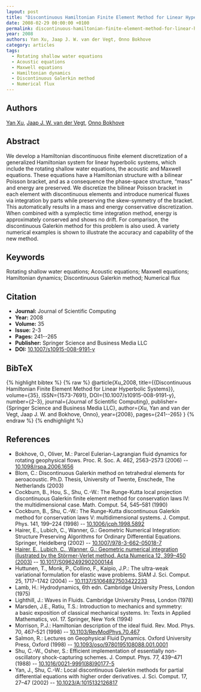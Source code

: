```yaml
---
layout: post
title: "Discontinuous Hamiltonian Finite Element Method for Linear Hyperbolic Systems"
date: 2008-02-29 00:00:00 +0100
permalink: discontinuous-hamiltonian-finite-element-method-for-linear-hyperbolic-systems
year: 2008
authors: Yan Xu, Jaap J. W. van der Vegt, Onno Bokhove
category: articles
tags:
  - Rotating shallow water equations
  - Acoustic equations
  - Maxwell equations
  - Hamiltonian dynamics
  - Discontinuous Galerkin method
  - Numerical flux
---
```

 
## Authors
[Yan Xu](authors/yan_xu), [Jaap J. W. van der Vegt](authors/jaap_j_w_van_der_vegt), [Onno Bokhove](authors/onno_bokhove)
 
## Abstract
We develop a Hamiltonian discontinuous finite element discretization of a generalized Hamiltonian system for linear hyperbolic systems, which include the rotating shallow water equations, the acoustic and Maxwell equations. These equations have a Hamiltonian structure with a bilinear Poisson bracket, and as a consequence the phase-space structure, “mass” and energy are preserved. We discretize the bilinear Poisson bracket in each element with discontinuous elements and introduce numerical fluxes via integration by parts while preserving the skew-symmetry of the bracket. This automatically results in a mass and energy conservative discretization. When combined with a symplectic time integration method, energy is approximately conserved and shows no drift. For comparison, the discontinuous Galerkin method for this problem is also used. A variety numerical examples is shown to illustrate the accuracy and capability of the new method.
 
## Keywords
Rotating shallow water equations; Acoustic equations; Maxwell equations; Hamiltonian dynamics; Discontinuous Galerkin method; Numerical flux
 
## Citation
- **Journal:** Journal of Scientific Computing
- **Year:** 2008
- **Volume:** 35
- **Issue:** 2-3
- **Pages:** 241--265
- **Publisher:** Springer Science and Business Media LLC
- **DOI:** [10.1007/s10915-008-9191-y](https://doi.org/10.1007/s10915-008-9191-y)
 
## BibTeX
{% highlight bibtex %}
{% raw %}
@article{Xu_2008,
  title={{Discontinuous Hamiltonian Finite Element Method for Linear Hyperbolic Systems}},
  volume={35},
  ISSN={1573-7691},
  DOI={10.1007/s10915-008-9191-y},
  number={2–3},
  journal={Journal of Scientific Computing},
  publisher={Springer Science and Business Media LLC},
  author={Xu, Yan and van der Vegt, Jaap J. W. and Bokhove, Onno},
  year={2008},
  pages={241--265}
}
{% endraw %}
{% endhighlight %}
 
## References
- Bokhove, O., Oliver, M.: Parcel Eulerian-Lagrangian fluid dynamics for rotating geophysical flows. Proc. R. Soc. A. 462, 2563–2573 (2006) -- [10.1098/rspa.2006.1656](https://doi.org/10.1098/rspa.2006.1656)
- Blom, C.: Discontinuous Galerkin method on tetrahedral elements for aeroacoustic. Ph.D. Thesis, University of Twente, Enschede, The Netherlands (2003)
- Cockburn, B., Hou, S., Shu, C.-W.: The Runge-Kutta local projection discontinuous Galerkin finite element method for conservation laws IV: the multidimensional case. Math. Comput. 54, 545–581 (1990)
- Cockburn, B., Shu, C.-W.: The Runge-Kutta discontinuous Galerkin method for conservation laws V: multidimensional systems. J. Comput. Phys. 141, 199–224 (1998) -- [10.1006/jcph.1998.5892](https://doi.org/10.1006/jcph.1998.5892)
- Hairer, E., Lubich, C., Wanner, G.: Geometric Numerical Integration: Structure Preserving Algorithms for Ordinary Differential Equations. Springer, Heidelberg (2002) -- [10.1007/978-3-662-05018-7](https://doi.org/10.1007/978-3-662-05018-7)
- [Hairer, E., Lubich, C., Wanner, G.: Geometric numerical integration illustrated by the Störmer-Verlet method. Acta Numerica 12, 399–450 (2003)](geometric-numerical-integration-illustrated-by-the-stormer-verlet-method) -- [10.1017/S0962492902000144](https://doi.org/10.1017/S0962492902000144)
- Huttunen, T., Monk, P., Collino, F., Kaipio, J.P.: The ultra-weak variational formulation for elastic wave problems. SIAM J. Sci. Comput. 25, 1717–1742 (2004) -- [10.1137/S1064827503422233](https://doi.org/10.1137/S1064827503422233)
- Lamb, H.: Hydrodynamics, 6th edn. Cambridge University Press, London (1975)
- Lighthill, J.: Waves in Fluids. Cambridge University Press, London (1978)
- Marsden, J.E., Ratiu, T.S.: Introduction to mechanics and symmetry: a basic exposition of classical mechanical systems. In: Texts in Applied Mathematics, vol. 17. Springer, New York (1994)
- Morrison, P.J.: Hamiltonian description of the ideal fluid. Rev. Mod. Phys. 70, 467–521 (1998) -- [10.1103/RevModPhys.70.467](https://doi.org/10.1103/RevModPhys.70.467)
- Salmon, R.: Lectures on Geophysical Fluid Dynamics. Oxford University Press, Oxford (1998) -- [10.1093/oso/9780195108088.001.0001](https://doi.org/10.1093/oso/9780195108088.001.0001)
- Shu, C.-W., Osher, S.: Efficient implementation of essentially non-oscillatory shock-capturing schemes. J. Comput. Phys. 77, 439–471 (1988) -- [10.1016/0021-9991(88)90177-5](https://doi.org/10.1016/0021-9991(88)90177-5)
- Yan, J., Shu, C.-W.: Local discontinuous Galerkin methods for partial differential equations with higher order derivatives. J. Sci. Comput. 17, 27–47 (2002) -- [10.1023/A:1015132126817](https://doi.org/10.1023/A:1015132126817)

